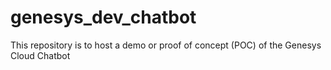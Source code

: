 # genesys_dev_chatbot
This repository is to host a demo or proof of concept (POC) of the Genesys Cloud Chatbot
